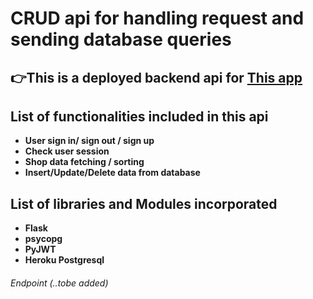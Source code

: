 # CRUD api for handling request and sending database queries

## 👉This is a deployed backend api for [This app](https://github.com/DwanW/delivery-sim-react)

## List of functionalities included in this api

- **User sign in/ sign out / sign up**
- **Check user session**
- **Shop data fetching / sorting**
- **Insert/Update/Delete data from database**

## List of libraries and Modules incorporated

- **Flask**
- **psycopg**
- **PyJWT**
- **Heroku Postgresql**

###### Endpoint (..tobe added)
